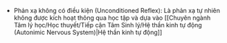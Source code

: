 + Phản xạ không có điều kiện (Unconditioned Reflex): Là phản xạ tự nhiên không được kích hoạt thông qua học tập và dựa vào [[Chuyên ngành Tâm lý học/Học thuyết/Tiếp cận Tâm Sinh lý/Hệ thần kinh tự động (Autonimic Nervous System)|Hệ thần kinh tự động]]